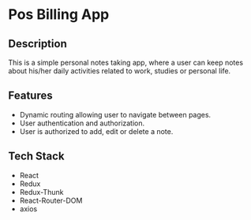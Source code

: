 
# Pos Billing App
## Description

This is a simple personal notes taking app, where a user can keep notes about his/her daily activities related to work, studies or personal life.


## Features
- Dynamic routing allowing user to navigate between pages.
- User authentication and authorization.
- User is authorized to add, edit or delete a note.

## Tech Stack

- React
- Redux 
- Redux-Thunk
- React-Router-DOM
- axios 

